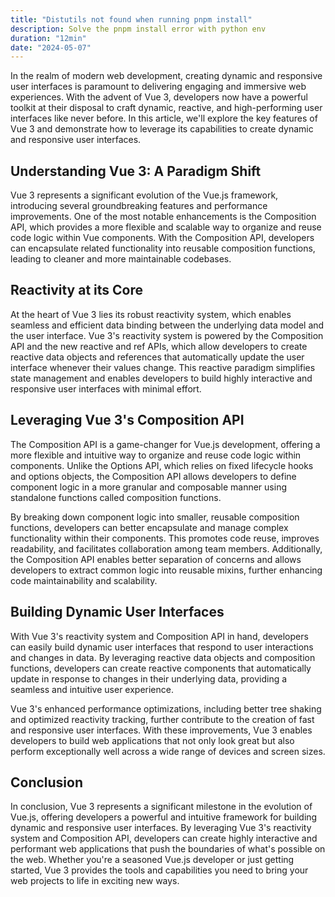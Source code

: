 ```yaml
---
title: "Distutils not found when running pnpm install"
description: Solve the pnpm install error with python env
duration: "12min"
date: "2024-05-07"
---
```


In the realm of modern web development, creating dynamic and responsive user interfaces is paramount to delivering engaging and immersive web experiences. With the advent of Vue 3, developers now have a powerful toolkit at their disposal to craft dynamic, reactive, and high-performing user interfaces like never before. In this article, we'll explore the key features of Vue 3 and demonstrate how to leverage its capabilities to create dynamic and responsive user interfaces.

## Understanding Vue 3: A Paradigm Shift

Vue 3 represents a significant evolution of the Vue.js framework, introducing several groundbreaking features and performance improvements. One of the most notable enhancements is the Composition API, which provides a more flexible and scalable way to organize and reuse code logic within Vue components. With the Composition API, developers can encapsulate related functionality into reusable composition functions, leading to cleaner and more maintainable codebases.

## Reactivity at its Core

At the heart of Vue 3 lies its robust reactivity system, which enables seamless and efficient data binding between the underlying data model and the user interface. Vue 3's reactivity system is powered by the Composition API and the new reactive and ref APIs, which allow developers to create reactive data objects and references that automatically update the user interface whenever their values change. This reactive paradigm simplifies state management and enables developers to build highly interactive and responsive user interfaces with minimal effort.

## Leveraging Vue 3's Composition API

The Composition API is a game-changer for Vue.js development, offering a more flexible and intuitive way to organize and reuse code logic within components. Unlike the Options API, which relies on fixed lifecycle hooks and options objects, the Composition API allows developers to define component logic in a more granular and composable manner using standalone functions called composition functions.

By breaking down component logic into smaller, reusable composition functions, developers can better encapsulate and manage complex functionality within their components. This promotes code reuse, improves readability, and facilitates collaboration among team members. Additionally, the Composition API enables better separation of concerns and allows developers to extract common logic into reusable mixins, further enhancing code maintainability and scalability.

## Building Dynamic User Interfaces

With Vue 3's reactivity system and Composition API in hand, developers can easily build dynamic user interfaces that respond to user interactions and changes in data. By leveraging reactive data objects and composition functions, developers can create reactive components that automatically update in response to changes in their underlying data, providing a seamless and intuitive user experience.

Vue 3's enhanced performance optimizations, including better tree shaking and optimized reactivity tracking, further contribute to the creation of fast and responsive user interfaces. With these improvements, Vue 3 enables developers to build web applications that not only look great but also perform exceptionally well across a wide range of devices and screen sizes.

## Conclusion

In conclusion, Vue 3 represents a significant milestone in the evolution of Vue.js, offering developers a powerful and intuitive framework for building dynamic and responsive user interfaces. By leveraging Vue 3's reactivity system and Composition API, developers can create highly interactive and performant web applications that push the boundaries of what's possible on the web. Whether you're a seasoned Vue.js developer or just getting started, Vue 3 provides the tools and capabilities you need to bring your web projects to life in exciting new ways.
